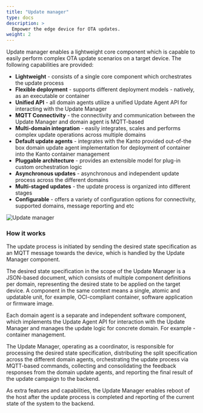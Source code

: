 ```yaml
---
title: "Update manager"
type: docs
description: >
  Empower the edge device for OTA updates.
weight: 2
---
```


Update manager enables a lightweight core component which is capable to easily perform complex OTA update scenarios on a target device. The following capabilities are provided:

* **Lightweight** - consists of a single core component which orchestrates the update process
* **Flexible deployment** - supports different deployment models - natively, as an executable or container
* **Unified API** - all domain agents utilize a unified Update Agent API for interacting with the Update Manager
* **MQTT Connectivity** - the connectivity and communication between the Update Manager and domain agent is MQTT-based
* **Multi-domain integration** - easily integrates, scales and performs complex update operations across multiple domains
* **Default update agents** - integrates with the Kanto provided out-of-the box domain update agent implementation for deployment of container into the Kanto container management
* **Pluggable architecture** - provides an extensible model for plug-in custom orchestration logic
* **Asynchronous updates** - asynchronous and independent update process across the different domains
* **Multi-staged updates** - the update process is organized into different stages
* **Configurable** - offers a variety of configuration options for connectivity, supported domains, message reporting and etc

![Update manager](/kanto/images/docs/concepts/update-manager.png)

### How it works

The update process is initiated by sending the desired state specification as an MQTT message towards the device, which is handled by the Update Manager component.

The desired state specification in the scope of the Update Manager is a JSON-based document, which consists of multiple component definitions per domain, representing the desired state to be applied on the target device.
A component in the same context means a single, atomic and updatable unit, for example, OCI-compliant container, software application or firmware image.

Each domain agent is a separate and independent software component, which implements the Update Agent API for interaction with the Update Manager and manages the update logic for concrete domain. For example - container management.

The Update Manager, operating as a coordinator, is responsible for processing the desired state specification, distributing the split specification across the different domain agents, orchestrating the update process via MQTT-based commands, collecting and consolidating the feedback responses from the domain update agents, and reporting the final result of the update campaign to the backend.

As extra features and capabilities, the Update Manager enables reboot of the host after the update process is completed and reporting of the current state of the system to the backend.